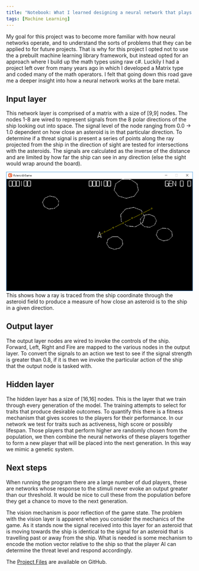 ```yaml
---
title: "Notebook: What I learned designing a neural network that plays an arcade game"
tags: [Machine Learning]
---
```


My goal for this project was to become more familiar with how neural networks operate, and to understand the sorts of problems that they can be applied to for future projects. That is why for this project I opted not to use the a prebuilt machine learning library framework, but instead opted for an approach where I build up the math types using raw c#. Luckily I had a project left over from many years ago in which I developed a Matrix type and coded many of the math operators.  I felt that going down this road gave me a deeper insight into how a neural network works at the bare metal.

## Input layer

This network layer is comprised of a matrix with a size of [9,9] nodes. The nodes 1-8 are wired to represent signals from the 8 polar directions of the ship looking out into space. The signal level of the node ranging from 0.0 -> 1.0 dependent on how close an asteroid is in that particular direction. To determine if a threat signal is present a series of points along the ray projected from the ship in the direction of sight are tested for intersections with the asteroids. The signals are calculated as the inverse of the distance and are limited by how far the ship can see in any direction (else the sight would wrap around the board).

![vision test](/assets/images/2018/08/24/visiontest.png)
This shows how a ray is traced from the ship coordinate through the asteroid field to produce a measure of how close an asteroid is to the ship in a given direction.

## Output layer

The output layer nodes are wired to invoke the controls of the ship. Forward, Left, Right and Fire are mapped to the various nodes in the output layer. To convert the signals to an action we test to see if the signal strength is greater than 0.8, if it is then we invoke the particular action of the ship that the output node is tasked with.

## Hidden layer

The hidden layer has a size of [16,16] nodes. This is the layer that we train through every generation of the model. The training attempts to select for traits that produce desirable outcomes. To quantify this there is a fitness mechanism that gives scores to the players for their performance. In our network we test for traits such as activeness, high score or possibly lifespan. Those players that perform higher are randomly chosen from the population, we then combine the neural networks of these players together to form a new player that will be placed into the next generation. In this way we mimic a genetic system.

## Next steps

When running the program there are a large number of dud players, these are networks whose response to the stimuli never evoke an output greater than our threshold. It would be nice to cull these from the population before they get a chance to move to the next generation.

The vision mechanism is poor reflection of the game state. The problem with the vision layer is apparent when you consider the mechanics of the game. As it stands now the signal received into this layer for an asteroid that is moving towards the ship is identical to the signal for an asteroid that is travelling past or away from the ship. What is needed is some mechanism to encode the motion vector relative to the ship so that the player AI can determine the threat level and respond accordingly.

The  [Project Files](https://github.com/RaysceneNS/Stroids/tree/master/Stroids) are available on GitHub.
